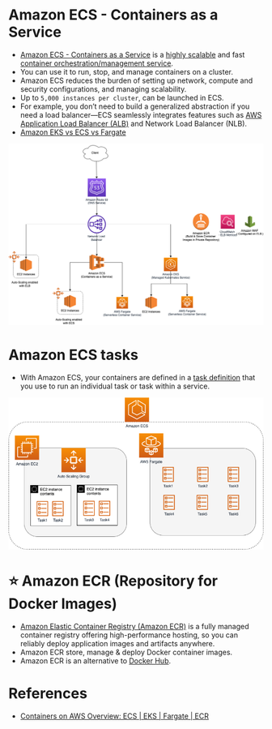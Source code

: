 
# Amazon ECS - Containers as a Service
- [Amazon ECS - Containers as a Service](https://aws.amazon.com/ecs/) is a [highly scalable](../../../1_HLDDesignComponents/0_SystemGlossaries/Scalability.md) and fast [container orchestration/management service](../../../1_HLDDesignComponents/0_SystemGlossaries/ContainerOrchestrationService.md).
- You can use it to run, stop, and manage containers on a cluster.
- Amazon ECS reduces the burden of setting up network, compute and security configurations, and managing scalability. 
- Up to `5,000 instances per cluster`, can be launched in ECS.
- For example, you don’t need to build a generalized abstraction if you need a load balancer—ECS seamlessly integrates features such as [AWS Application Load Balancer (ALB)](../../1_NetworkingAndContentDelivery/ElasticLodBalancer/Readme.md) and Network Load Balancer (NLB).
- [Amazon EKS vs ECS vs Fargate](../EKSvsECSvsFargate.md)

![img.png](../../1_NetworkingAndContentDelivery/ElasticLodBalancer/assests/AWS_Application_Load_Balancer.drawio.png)

# Amazon ECS tasks
- With Amazon ECS, your containers are defined in a [task definition](https://docs.aws.amazon.com/AmazonECS/latest/developerguide/task_definitions.html) that you use to run an individual task or task within a service.

![img.png](assests/ECS-Tasks.png)

# :star: Amazon ECR (Repository for Docker Images)
- [Amazon Elastic Container Registry (Amazon ECR)](https://aws.amazon.com/ecr/) is a fully managed container registry offering high-performance hosting, so you can reliably deploy application images and artifacts anywhere.
- Amazon ECR store, manage & deploy Docker container images.
- Amazon ECR is an alternative to [Docker Hub](https://hub.docker.com/).

# References
- [Containers on AWS Overview: ECS | EKS | Fargate | ECR](https://www.youtube.com/watch?v=AYAh6YDXuho)